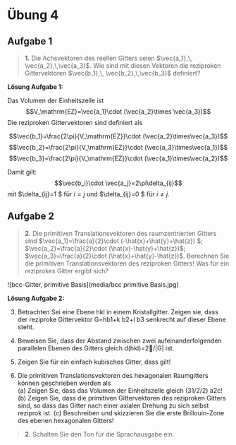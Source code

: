 <!--
author:   Claudia Funke

email:    claudia.funke@physik.tu-freiberg.de

version:  0.0.1

language: de

narrator: Deutsch Female

comment:  Struktur der Materie Übung 4
-->


# Übung 4

## Aufgabe 1
> __1.__ 	Die Achsvektoren des reellen Gitters seien $\vec{a_1},\, \vec{a_2},\,\vec{a_3}$. Wie sind mit diesen Vektoren die reziproken Gittervektoren $\vec{b_1},\, \vec{b_2},\,\vec{b_3}$   definiert? 

**Lösung Aufgabe 1:**

Das Volumen der Einheitszelle ist 
$$V_\mathrm{EZ}=\vec{a_1}\cdot (\vec{a_2}\times \vec{a_3})$$
Die reziproken Gittervektoren sind definiert als 

$$\vec{b_1}=\frac{2\pi}{V_\mathrm{EZ}}\cdot (\vec{a_2}\times\vec{a_3})$$
$$\vec{b_2}=\frac{2\pi}{V_\mathrm{EZ}}\cdot (\vec{a_3}\times\vec{a_1})$$
$$\vec{b_3}=\frac{2\pi}{V_\mathrm{EZ}}\cdot (\vec{a_1}\times\vec{a_2})$$

Damit gilt: 
$$\vec{b_i}\cdot \vec{a_j}=2\pi\delta_{ij}$$
mit 
$\delta_{ij}=1 $ für $i=j$ und $\delta_{ij}=0 $  für $i\ne j$.

## Aufgabe 2
>__2.__ 	Die primitiven Translationsvektoren des raumzentrierten Gitters sind $\vec{a_1}=\frac{a}{2}\cdot (-\hat{x}+\hat{y}+\hat{z}) $; $\vec{a_2}=\frac{a}{2}\cdot (\hat{x}-\hat{y}+\hat{z})$; $\vec{a_3}=\frac{a}{2}\cdot (\hat{x}+\hat{y}-\hat{z})$. 
Berechnen Sie die primitiven Translationsvektoren des reziproken Gitters! Was für ein reziprokes Gitter ergibt sich?

![bcc-Gitter, primitive Basis](media/bcc primitive Basis.jpg)

**Lösung Aufgabe 2:**







3.	Betrachten Sei eine Ebene hkl in einem Kristallgitter. Zeigen sie, dass der reziproke Gittervektor G=hb1+k b2+l b3 senkrecht auf dieser Ebene steht.

4.	Beweisen Sie, dass der Abstand zwischen zwei aufeinanderfolgenden parallelen Ebenen des Gitters gleich d(hkl)=2/|G| ist.
5.	Zeigen Sie für ein einfach kubisches Gitter, dass   gilt!
6.	Die primitiven Translationsvektoren des hexagonalen Raumgitters können geschrieben werden als  
(a) Zeigen Sie, dass das Volumen der Einheitszelle gleich (31/2/2) a2c! 
(b) Zeigen Sie, dass   die primitiven Gittervektoren des reziproken Gitters sind, so dass das Gitter nach einer axialen Drehung zu sich selbst reziprok ist.
(c) Beschreiben und skizzieren Sie die erste Brillouin-Zone des ebenen hexagonalen Gitters!

>
> __2.__ Schalten Sie den Ton für die Sprachausgabe ein.